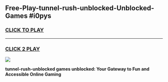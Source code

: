 
## Free-Play-tunnel-rush-unblocked-Unblocked-Games #i0pys
<h3>
<a href="https://news.freeplayer.one?title=tunnel-rush-unblocked&ref=8M">CLICK TO PLAY</a></h3>
<hr>

<h3>
<a href="https://news.freeplayer.one?title=tunnel-rush-unblocked&ref=8M">CLICK 2 PLAY</a>
  
</h3>

<a href="https://news.freeplayer.one?title=tunnel-rush-unblocked&ref=8M"><img src="https://clearcache.store/games.png"></a>


**tunnel-rush-unblocked games unblocked: Your Gateway to Fun and Accessible Online Gaming**
